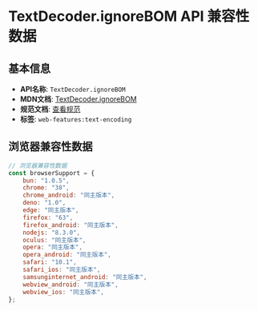 # TextDecoder.ignoreBOM API 兼容性数据

## 基本信息

- **API名称**: `TextDecoder.ignoreBOM`
- **MDN文档**: [TextDecoder.ignoreBOM](https://developer.mozilla.org/docs/Web/API/TextDecoder/ignoreBOM)
- **规范文档**: [查看规范](https://encoding.spec.whatwg.org/#ref-for-dom-textdecoder-ignorebom①)
- **标签**: `web-features:text-encoding`

## 浏览器兼容性数据

```javascript
// 浏览器兼容性数据
const browserSupport = {
    bun: "1.0.5",
    chrome: "38",
    chrome_android: "同主版本",
    deno: "1.0",
    edge: "同主版本",
    firefox: "63",
    firefox_android: "同主版本",
    nodejs: "8.3.0",
    oculus: "同主版本",
    opera: "同主版本",
    opera_android: "同主版本",
    safari: "10.1",
    safari_ios: "同主版本",
    samsunginternet_android: "同主版本",
    webview_android: "同主版本",
    webview_ios: "同主版本",
};

```

